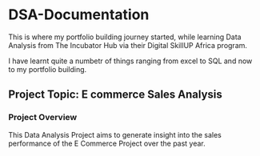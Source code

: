 # DSA-Documentation
This is where my portfolio building journey started, while learning Data Analysis from The Incubator Hub via their Digital SkillUP Africa program.

I have learnt quite a numbetr of things ranging from excel to SQL and now to my portfolio building.

## Project Topic: E commerce Sales Analysis

### Project Overview

This Data Analysis Project aims to generate insight into the sales performance of the E Commerce Project over the past year.
